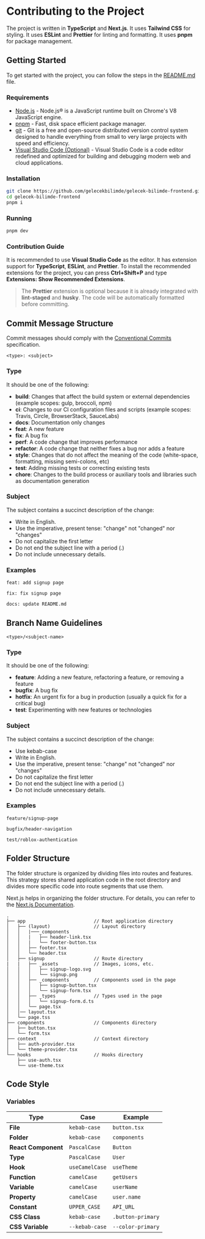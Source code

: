 # Contributing to the Project

The project is written in **TypeScript** and **Next.js**. It uses **Tailwind CSS** for styling. It uses **ESLint** and **Prettier** for linting and formatting. It uses **pnpm** for package management.

## Getting Started

To get started with the project, you can follow the steps in the [README.md](./README.md) file.

### Requirements

- [Node.js](https://nodejs.org/en/) - Node.js® is a JavaScript runtime built on Chrome's V8 JavaScript engine.
- [pnpm](https://pnpm.js.org/) - Fast, disk space efficient package manager.
- [git](https://git-scm.com/) - Git is a free and open-source distributed version control system designed to handle everything from small to very large projects with speed and efficiency.
- [Visual Studio Code (Optional)](https://code.visualstudio.com/) - Visual Studio Code is a code editor redefined and optimized for building and debugging modern web and cloud applications.

### Installation

```bash
git clone https://github.com/gelecekbilimde/gelecek-bilimde-frontend.git
cd gelecek-bilimde-frontend 
pnpm i
```

### Running

```bash
pnpm dev
```

### Contribution Guide

It is recommended to use **Visual Studio Code** as the editor. It has extension support for **TypeScript**, **ESLint**, and **Prettier**. To install the recommended extensions for the project, you can press **Ctrl+Shift+P** and type **Extensions: Show Recommended Extensions**.

> The **Prettier** extension is optional because it is already integrated with **lint-staged** and **husky**. The code will be automatically formatted before committing.

## Commit Message Structure

Commit messages should comply with the [Conventional Commits](https://www.conventionalcommits.org/en/v1.0.0/) specification.

`<type>: <subject>`

### Type

It should be one of the following:

* **build**: Changes that affect the build system or external dependencies (example scopes: gulp, broccoli, npm)
* **ci**: Changes to our CI configuration files and scripts (example scopes: Travis, Circle, BrowserStack, SauceLabs)
* **docs**: Documentation only changes
* **feat**: A new feature
* **fix**: A bug fix
* **perf**: A code change that improves performance
* **refactor**: A code change that neither fixes a bug nor adds a feature
* **style**: Changes that do not affect the meaning of the code (white-space, formatting, missing semi-colons, etc)
* **test**: Adding missing tests or correcting existing tests
* **chore**: Changes to the build process or auxiliary tools and libraries such as documentation generation

### Subject
The subject contains a succinct description of the change:

- Write in English.
- Use the imperative, present tense: "change" not "changed" nor "changes"
- Do not capitalize the first letter
- Do not end the subject line with a period (.)
- Do not include unnecessary details.

### Examples

```
feat: add signup page
```

```
fix: fix signup page
```

```
docs: update README.md
```

## Branch Name Guidelines

`<type>/<subject-name>`

### Type

It should be one of the following:

- **feature**: Adding a new feature, refactoring a feature, or removing a feature
- **bugfix**: A bug fix
- **hotfix**: An urgent fix for a bug in production (usually a quick fix for a critical bug)
- **test**: Experimenting with new features or technologies

### Subject
The subject contains a succinct description of the change:

- Use kebab-case
- Write in English.
- Use the imperative, present tense: "change" not "changed" nor "changes"
- Do not capitalize the first letter
- Do not end the subject line with a period (.)
- Do not include unnecessary details.

### Examples

```
feature/signup-page
```

```
bugfix/header-navigation
```

```
test/roblox-authentication
```

## Folder Structure

The folder structure is organized by dividing files into routes and features. This strategy stores shared application code in the root directory and divides more specific code into route segments that use them.

Next.js helps in organizing the folder structure. For details, you can refer to the [Next.js Documentation](https://nextjs.org/docs/app/building-your-application/routing/colocation#project-organization-features).

```
.
├── app                         // Root application directory
│   ├── (layout)                // Layout directory
│   │   |───_components
│   │   |   ├── header-link.tsx
│   │   |   └── footer-button.tsx
│   │   ├── footer.tsx
│   │   └── header.tsx
│   ├── signup                  // Route directory
|   |   ├── _assets             // Images, icons, etc.
│   │   │   ├── signup-logo.svg
│   │   │   └── signup.png
│   │   ├── _components         // Components used in the page
│   │   │   ├── signup-button.tsx
│   │   │   └── signup-form.tsx
│   │   ├── _types              // Types used in the page
│   │   │   └── signup-form.d.ts
│   │   └── page.tsx
│   │── layout.tsx
│   └── page.tss
├── components                  // Components directory
│   ├── button.tsx
│   └── form.tsx
├── context                     // Context directory
│   ├── auth-provider.tsx
│   └── theme-provider.tsx
└── hooks                       // Hooks directory
    ├── use-auth.tsx
    └── use-theme.tsx
```

## Code Style

### Variables

| Type | Case | Example |
| --- | --- | --- |
| **File** | `kebab-case` | `button.tsx` |
| **Folder** | `kebab-case` | `components` |
| **React Component** | `PascalCase` | `Button` |
| **Type** | `PascalCase` | `User` |
| **Hook** | `useCamelCase` | `useTheme` |
| **Function** | `camelCase` | `getUsers` |
| **Variable** | `camelCase` | `userName` |
| **Property** | `camelCase` | `user.name` |
| **Constant** | `UPPER_CASE` | `API_URL` |
| **CSS Class** | `kebab-case` | `.button-primary` |
| **CSS Variable** | `--kebab-case` | `--color-primary` |